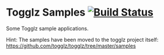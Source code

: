 # Togglz Samples [![Build Status](https://travis-ci.org/togglz/togglz-samples.svg?branch=master)](https://travis-ci.org/togglz/togglz-samples)

Some Togglz sample applications.

Hint: The samples have been moved to the togglz project itself: https://github.com/togglz/togglz/tree/master/samples
